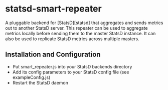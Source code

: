 statsd-smart-repeater
=====================

A pluggable backend for [StatsD][statsd] that aggregates and sends metrics out to another StatsD server.
This repeater can be used to aggregate metrics locally before sending them to the master StatsD instance.
It can also be used to replicate StatsD metrics across multiple masters.

Installation and Configuration
------------------------------

 * Put smart_repeater.js into your StatsD backends directory
 * Add its config parameters to your StatsD config file (see exampleConfig.js)
 * Restart the StatsD daemon
